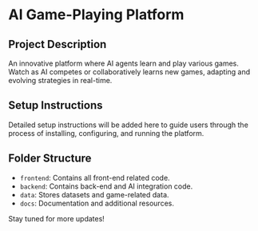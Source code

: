 # AI Game-Playing Platform

## Project Description
An innovative platform where AI agents learn and play various games. Watch as AI competes or collaboratively learns new games, adapting and evolving strategies in real-time.

## Setup Instructions
Detailed setup instructions will be added here to guide users through the process of installing, configuring, and running the platform.

## Folder Structure
- `frontend`: Contains all front-end related code.
- `backend`: Contains back-end and AI integration code.
- `data`: Stores datasets and game-related data.
- `docs`: Documentation and additional resources.

Stay tuned for more updates!
